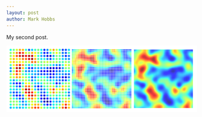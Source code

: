 ```yaml
---
layout: post
author: Mark Hobbs
---
```


My second post.

![](/assets/images/random_field_downsampled.png)